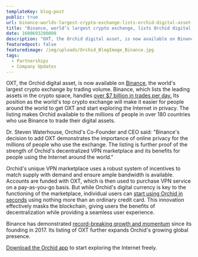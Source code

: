 ```yaml
---
templateKey: blog-post
public: true
url: binance-worlds-largest-crypto-exchange-lists-orchid-digital-asset-oxt
title: "Binance, world’s largest crypto exchange, lists Orchid digital asset OXT"
date: 1600693200000
description: "OXT, the Orchid digital asset, is now available on Binance, the world’s largest crypto exchange by trading volume. The listing makes Orchid available to the millions of people in over 180 countries who use Binance to trade their digital assets."
featuredpost: false
featuredimage: /img/uploads/Orchid_BlogImage_Binance.jpg
tags:
  - Partnerships
  - Company Updates
---
```

OXT, the Orchid digital asset, is now available on [Binance](https://www.binance.com/en), the world's largest crypto exchange by trading volume. Binance, which lists the leading assets in the crypto space, handles [over $7 billion in trades per day.](https://coinmarketcap.com/exchanges/binance/) Its position as the world's top crypto exchange will make it easier for people around the world to get OXT and start exploring the Internet in privacy. The listing makes Orchid available to the millions of people in over 180 countries who use Binance to trade their digital assets.

Dr. Steven Waterhouse, Orchid's Co-Founder and CEO said: "Binance's decision to add OXT demonstrates the importance of online privacy for the millions of people who use the exchange. The listing is further proof of the strength of Orchid's decentralized VPN marketplace and its benefits for people using the Internet around the world."

Orchid's unique VPN marketplace uses a robust system of incentives to match supply with demand and ensure ample bandwidth is available. Accounts are funded with OXT, which is then used to purchase VPN service on a pay-as-you-go basis. But while Orchid's digital currency is key to the functioning of the marketplace, individual users can [start using Orchid in seconds](/how-to-start-using-orchids-crypto-vpn-in-seconds/) using nothing more than an ordinary credit card. This innovation effectively masks the blockchain, giving users the benefits of decentralization while providing a seamless user experience.

Binance has demonstrated [record-breaking growth and momentum](https://coinpedia.org/news/binance-fastest-profitable-unicorn/#:~:text=Binance%20is%20fastest%20profitable%20startup%20to%20achieve%20unicorn%20status%20in%20history,-By%20David%20Follow&text=Binance%20is%20now%20probably%20the,valuation%20of%20over%20%241%20billion.) since its founding in 2017. Its listing of OXT further expands Orchid's growing global presence.

[Download the Orchid app](https://www.orchid.com/download) to start exploring the Internet freely.